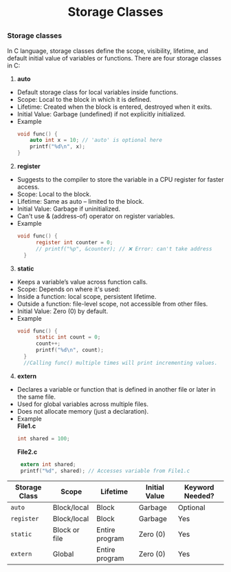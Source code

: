 <h1 style="text-align:center;"> Storage Classes </p>

### Storage classes

In C language, storage classes define the scope, visibility, lifetime, and default initial value of variables or functions. There are four storage classes in C:

1. **auto**

- Default storage class for local variables inside functions.
- Scope: Local to the block in which it is defined.
- Lifetime: Created when the block is entered, destroyed when it exits.
- Initial Value: Garbage (undefined) if not explicitly initialized.
- Example
  ```c
  void func() {
      auto int x = 10; // 'auto' is optional here
      printf("%d\n", x);
  }
  ```

2. **register**

- Suggests to the compiler to store the variable in a CPU register for faster access.
- Scope: Local to the block.
- Lifetime: Same as auto – limited to the block.
- Initial Value: Garbage if uninitialized.
- Can't use & (address-of) operator on register variables.
- Example
  ```c
  void func() {
        register int counter = 0;
        // printf("%p", &counter); // ❌ Error: can't take address
    }
  ```

3. **static**

- Keeps a variable’s value across function calls.
- Scope: Depends on where it's used:
- Inside a function: local scope, persistent lifetime.
- Outside a function: file-level scope, not accessible from other files.
- Initial Value: Zero (0) by default.
- Example
  ```c
  void func() {
        static int count = 0;
        count++;
        printf("%d\n", count);
    }
    //Calling func() multiple times will print incrementing values.
  ```

4. **extern**

- Declares a variable or function that is defined in another file or later in the same file.
- Used for global variables across multiple files.
- Does not allocate memory (just a declaration).
- Example <br>
  **File1.c**
  ```c
  int shared = 100;
  ```
  **File2.c**
  ```c
   extern int shared;
   printf("%d", shared); // Accesses variable from File1.c
  ```

| Storage Class | Scope         | Lifetime       | Initial Value | Keyword Needed? |
| ------------- | ------------- | -------------- | ------------- | --------------- |
| `auto`        | Block/local   | Block          | Garbage       | Optional        |
| `register`    | Block/local   | Block          | Garbage       | Yes             |
| `static`      | Block or file | Entire program | Zero (0)      | Yes             |
| `extern`      | Global        | Entire program | Zero (0)      | Yes             |
